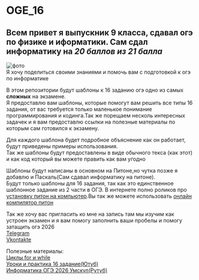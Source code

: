# OGE_16 #
 ## Всем привет я выпускник 9 класса, сдавал огэ по физике и иформатики. Сам сдал информатику на ***20 баллов из 21 балла*** ##

![фото](https://github.com/Emer0lD/foto/blob/main/Screenshot.png)\
Я хочу поделиться своими знаниями и помочь вам с подготовкой к огэ по информатике

В этом репозитории будут шаблоны к 16 заданию огэ одно из самых **сложных** на экзамене.\
Я предоставлю вам шаблоны, которые помогут вам решить все типы 16 задания, от вас требуется только маленькое понимание программирования и кодинга.Так же порещаем несколь интересных задачек и я вам предоставлю ссылки на полезные материалы по которым сам готовился к экзамену.

Для каждого шаблона будет подробное объяснение как он работает, будут приведены примеры использования.\
Так же шаблоны будут предоставлены в виде обычного текса (как этот) и как код который вы можете править как вам угодно

Шаблоны будут написаны в основном на Питоне,но чутка позже я добавлю и Паскаль(Сам сдавал информатику на питоне).\
Будут только шаблоны для 16 задания, так как это единственное шаблонное задание из 2 части в ОГЭ.
В интернете полно роликов про [установку питон на компьютер](https://timeweb.cloud/tutorials/python/kak-ustanovit-python-na-windows-10).Вы так же можете использовать [онлайн компилятор питон](https://www.online-python.com/)

Так же хочу вас пригласить ко мне на запись там мы изучим как устроен экзамен и я вам помогу заполнить ваши пробелы и помогу затащить огэ 2026\
[Telegram](https://t.me/emer0ld "Ссылка на связь со мной в телеграмме")\
[Vkontakte](https://m.vk.com/molniya66 "Ссылка на связь со мной в Вконтакте")




Полезные материалы:\
[Циклы for и while](https://skillbox.ru/media/code/tsikly-v-python-kak-rabotayut-i-kakie-byvayut/)\
[Уроки и практика 16 задание(Ютуб)](https://youtu.be/2caZ72RgaYk?si=_o6pCZNDPo3ELyen)\
[Информатика ОГЭ 2026 Умскул(Рутуб)](https://rutube.ru/channel/45202790/)

